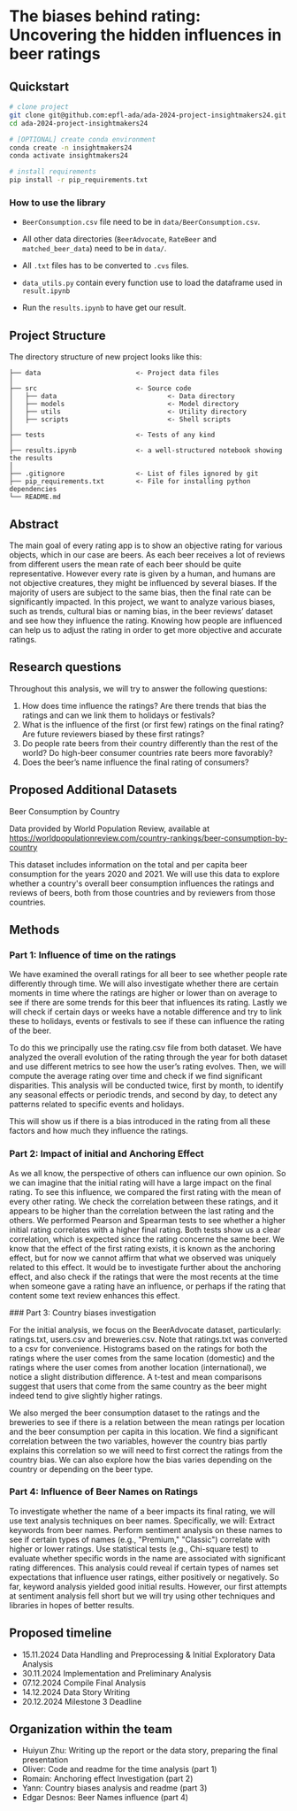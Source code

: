 # The biases behind rating: Uncovering the hidden influences in beer ratings

## Quickstart

```bash
# clone project
git clone git@github.com:epfl-ada/ada-2024-project-insightmakers24.git
cd ada-2024-project-insightmakers24

# [OPTIONAL] create conda environment
conda create -n insightmakers24
conda activate insightmakers24

# install requirements
pip install -r pip_requirements.txt
```

### How to use the library

- `BeerConsumption.csv` file need to be in `data/BeerConsumption.csv`.

- All other data directories (`BeerAdvocate`, `RateBeer` and `matched_beer_data`) need to be in `data/`.

- All `.txt` files has to be converted to `.cvs` files.

- `data_utils.py` contain every function use to load the dataframe used in `result.ipynb`

- Run the `results.ipynb` to have get our result.


## Project Structure

The directory structure of new project looks like this:

```
├── data                        <- Project data files
│
├── src                         <- Source code
│   ├── data                            <- Data directory
│   ├── models                          <- Model directory
│   ├── utils                           <- Utility directory
│   ├── scripts                         <- Shell scripts
│
├── tests                       <- Tests of any kind
│
├── results.ipynb               <- a well-structured notebook showing the results
│
├── .gitignore                  <- List of files ignored by git
├── pip_requirements.txt        <- File for installing python dependencies
└── README.md
```

## Abstract

The main goal of every rating app is to show an objective rating for various objects, which in our case are beers. As each beer receives a lot of reviews from different users the mean rate of each beer should be quite representative. However every rate is given by a human, and humans are not objective creatures, they might be influenced by several biases. If the majority of users are subject to the same bias, then the final rate can be significantly impacted. In this project, we want to analyze various biases, such as trends, cultural bias or naming bias, in the beer reviews’ dataset and see how they influence the rating. Knowing how people are influenced can help us to adjust the rating in order to get more objective and accurate ratings.

## Research questions

Throughout this analysis, we will try to answer the following questions:

1. How does time influence the ratings? Are there trends that bias the ratings and can we link them to holidays or festivals?
2. What is the influence of the first (or first few) ratings on the final rating? Are future reviewers biased by these first ratings?
3. Do people rate beers from their country differently than the rest of the world? Do high-beer consumer countries rate beers more favorably?
4. Does the beer’s name influence the final rating of consumers?

## Proposed Additional Datasets

Beer Consumption by Country

Data provided by World Population Review, available at https://worldpopulationreview.com/country-rankings/beer-consumption-by-country

This dataset includes information on the total and per capita beer consumption for the years 2020 and 2021.
We will use this data to explore whether a country's overall beer consumption influences the ratings and reviews of beers, both from those countries and by reviewers from those countries.


## Methods

### Part 1: Influence of time on the ratings

We have examined the overall ratings for all beer to see whether people rate differently through time. We will also investigate whether there are certain moments in time where the ratings are higher or lower than on average to see if there are some trends for this beer that influences its rating. Lastly we will check if certain days or weeks have a notable difference and try to link these to holidays, events or festivals to see if these can influence the rating of the beer.

To do this we principally use the rating.csv file from both dataset. We have analyzed the overall evolution of the rating through the year for both dataset and use different metrics to see how the user’s rating evolves. Then, we will compute the average rating over time and check if we find significant disparities. This analysis will be conducted twice, first by month, to identify any seasonal effects or periodic trends, and second by day, to detect any patterns related to specific events and holidays. 

This will show us if there is a bias introduced in the rating from all these factors and how much they influence the ratings.

### Part 2: Impact of initial and Anchoring Effect 

As we all know, the perspective of others can influence our own opinion. So we can imagine that the initial rating will have a large impact on the final rating.
To see this influence, we compared the first rating with the mean of every other rating. We check the correlation between these ratings, and it appears to be higher than the correlation between the last rating and the others.
We performed Pearson and Spearman tests to see whether a higher initial rating correlates with a higher final rating. Both tests show us a clear correlation, which is expected since the rating concerne the same beer. We know that the effect of the first rating exists, it is known as  the anchoring effect, but for now we cannot affirm that what we observed was uniquely related to this effect. 
It would be to investigate further about the anchoring effect, and also check if the ratings that were the most recents at the time when someone gave a rating have an influence, or perhaps if the rating that content some text review enhances this effect.

### Part 3: Country biases investigation

For the initial analysis, we focus on the BeerAdvocate dataset, particularly: ratings.txt, users.csv and breweries.csv. Note that ratings.txt was converted to a csv for convenience. 
Histograms based on the ratings for both the ratings where the user comes from the same location (domestic) and the ratings where the user comes from another location (international), we notice a slight distribution difference. A t-test and mean comparisons suggest that users that come from the same country as the beer might indeed tend to give slightly higher ratings.

We also merged the beer consumption dataset to the ratings and the breweries to see if there is a relation between the mean ratings per location and the beer consumption per capita in this location. We find a significant correlation between the two variables, however the country bias partly explains this correlation so we will need to first correct the ratings from the country bias. We can also explore how the bias varies depending on the country or depending on the beer type.

### Part 4: Influence of Beer Names on Ratings

To investigate whether the name of a beer impacts its final rating, we will use text analysis techniques on beer names. Specifically, we will: Extract keywords from beer names. Perform sentiment analysis on these names to see if certain types of names (e.g., "Premium," "Classic") correlate with higher or lower ratings. Use statistical tests (e.g., Chi-square test) to evaluate whether specific words in the name are associated with significant rating differences. This analysis could reveal if certain types of names set expectations that influence user ratings, either positively or negatively. So far, keyword analysis yielded good initial results. However, our first attempts at sentiment analysis fell short but we will try using other techniques and libraries in hopes of better results.



## Proposed timeline

- 15.11.2024 Data Handling and Preprocessing & Initial Exploratory Data Analysis
- 30.11.2024 Implementation and Preliminary Analysis
- 07.12.2024 Compile Final Analysis
- 14.12.2024 Data Story Writing
- 20.12.2024 Milestone 3 Deadline


## Organization within the team

- Huiyun Zhu: Writing up the report or the data story, preparing the final presentation
- Oliver: Code and readme for the time analysis (part 1)
- Romain: Anchoring effect Investigation (part 2)
- Yann: Country biases analysis and readme (part 3)
- Edgar Desnos: Beer Names influence (part 4)